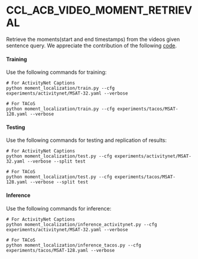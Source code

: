 # CCL_ACB_VIDEO_MOMENT_RETRIEVAL
Retrieve the moments(start and end timestamps) from the videos given sentence query.
We appreciate the contribution of the following [code](https://github.com/mxingzhang90/MSAT).

#### Training
Use the following commands for training:
```
# For ActivityNet Captions
python moment_localization/train.py --cfg experiments/activitynet/MSAT-32.yaml --verbose

# For TACoS
python moment_localization/train.py --cfg experiments/tacos/MSAT-128.yaml --verbose
```
#### Testing
Use the following commands for testing and replication of results:
```
# For ActivityNet Captions
python moment_localization/test.py --cfg experiments/activitynet/MSAT-32.yaml --verbose --split test

# For TACoS
python moment_localization/test.py --cfg experiments/tacos/MSAT-128.yaml --verbose --split test
```

#### Inference
Use the following commands for inference:
```
# For ActivityNet Captions
python moment_localization/inference_activitynet.py --cfg experiments/activitynet/MSAT-32.yaml --verbose

# For TACoS
python moment_localization/inference_tacos.py --cfg experiments/tacos/MSAT-128.yaml --verbose

```



